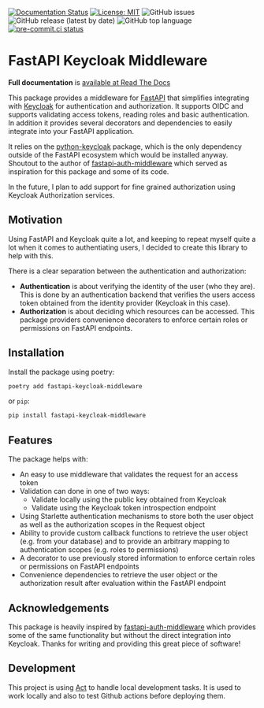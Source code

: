 [![Documentation Status](https://readthedocs.org/projects/fastapi-keycloak-middleware/badge/?version=latest)](https://fastapi-keycloak-middleware.readthedocs.io/en/latest/?badge=latest)
[![License: MIT](https://img.shields.io/badge/License-MIT-brightgreen.svg)](https://opensource.org/licenses/MIT)
![GitHub issues](https://img.shields.io/github/issues/waza-ari/fastapi-keycloak-middleware)
![GitHub release (latest by date)](https://img.shields.io/github/v/release/waza-ari/fastapi-keycloak-middleware)
![GitHub top language](https://img.shields.io/github/languages/top/waza-ari/fastapi-keycloak-middleware)
[![pre-commit.ci status](https://results.pre-commit.ci/badge/github/waza-ari/fastapi-keycloak-middleware/development.svg)](https://results.pre-commit.ci/latest/github/waza-ari/fastapi-keycloak-middleware/development)


# FastAPI Keycloak Middleware

**Full documentation** is [available at Read The Docs](https://fastapi-keycloak-middleware.readthedocs.io/en/latest/)

This package provides a middleware for [FastAPI](http://fastapi.tiangolo.com>)  that
simplifies integrating with [Keycloak](http://http://keycloak.org>) for
authentication and authorization. It supports OIDC and supports validating access
tokens, reading roles and basic authentication. In addition it provides several
decorators and dependencies to easily integrate into your FastAPI application.

It relies on the [python-keycloak](http://python-keycloak.readthedocs.io) package,
which is the only dependency outside of the FastAPI ecosystem which would be installed
anyway. Shoutout to the author of [fastapi-auth-middleware](https://github.com/code-specialist/fastapi-auth-middleware>)
which served as inspiration for this package and some of its code.

In the future, I plan to add support for fine grained authorization using Keycloak
Authorization services.

## Motivation

Using FastAPI and Keycloak quite a lot, and keeping to repeat myself quite a lot when
it comes to authentiating users, I decided to create this library to help with this.

There is a clear separation between the authentication and authorization:

- **Authentication** is about verifying the identity of the user
  (who they are). This is done by an authentication backend
  that verifies the users access token obtained from the
  identity provider (Keycloak in this case).
- **Authorization** is about deciding which resources can be
  accessed. This package providers convenience decoraters to
  enforce certain roles or permissions on FastAPI endpoints.

## Installation

Install the package using poetry:

```bash
poetry add fastapi-keycloak-middleware
```

or `pip`:

```bash
pip install fastapi-keycloak-middleware
```

## Features

The package helps with:

* An easy to use middleware that validates the request for an access token
* Validation can done in one of two ways:
   * Validate locally using the public key obtained from Keycloak
   * Validate using the Keycloak token introspection endpoint
* Using Starlette authentication mechanisms to store both the user object as well as the authorization scopes in the Request object
* Ability to provide custom callback functions to retrieve the user object (e.g. from your database) and to provide an arbitrary mapping to authentication scopes (e.g. roles to permissions)
* A decorator to use previously stored information to enforce certain roles or permissions on FastAPI endpoints
* Convenience dependencies to retrieve the user object or the authorization result after evaluation within the FastAPI endpoint

## Acknowledgements

This package is heavily inspired by [fastapi-auth-middleware](https://github.com/code-specialist/fastapi-auth-middleware)
which provides some of the same functionality but without the direct integration
into Keycloak. Thanks for writing and providing this great piece of software!

## Development

This project is using [Act](https://github.com/nektos/act) to handle local development tasks. It is used
to work locally and also to test Github actions before deploying them.
